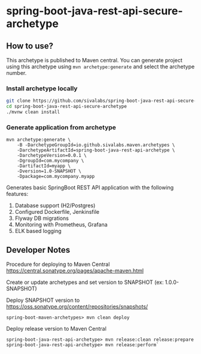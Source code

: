 # spring-boot-java-rest-api-secure-archetype

## How to use?

This archetype is published to Maven central. 
You can generate project using this archetype using `mvn archetype:generate` and select the archetype number.

### Install archetype locally

```bash
git clone https://github.com/sivalabs/spring-boot-java-rest-api-secure-archetype.git
cd spring-boot-java-rest-api-secure-archetype
./mvnw clean install
```

### Generate application from archetype

```
mvn archetype:generate \
    -B -DarchetypeGroupId=io.github.sivalabs.maven.archetypes \
    -DarchetypeArtifactId=spring-boot-java-rest-api-archetype \
    -DarchetypeVersion=0.0.1 \
    -DgroupId=com.mycompany \
    -DartifactId=myapp \
    -Dversion=1.0-SNAPSHOT \
    -Dpackage=com.mycompany.myapp
```

Generates basic SpringBoot REST API application with the following features:
1. Database support (H2/Postgres)
2. Configured Dockerfile, Jenkinsfile
3. Flyway DB migrations
4. Monitoring with Prometheus, Grafana
5. ELK based logging

## Developer Notes

Procedure for deploying to Maven Central https://central.sonatype.org/pages/apache-maven.html

Create or update archetypes and set version to SNAPSHOT (ex: 1.0.0-SNAPSHOT)

Deploy SNAPSHOT version to https://oss.sonatype.org/content/repositories/snapshots/

`spring-boot-maven-archetypes> mvn clean deploy`

Deploy release version to Maven Central

```
spring-boot-java-rest-api-archetype> mvn release:clean release:prepare
spring-boot-java-rest-api-archetype> mvn release:perform`
```
